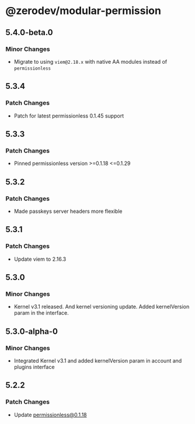 # @zerodev/modular-permission

## 5.4.0-beta.0

### Minor Changes

- Migrate to using `viem@2.18.x` with native AA modules instead of `permissionless`

## 5.3.4

### Patch Changes

- Patch for latest permissionless 0.1.45 support

## 5.3.3

### Patch Changes

- Pinned permissionless version >=0.1.18 <=0.1.29

## 5.3.2

### Patch Changes

- Made passkeys server headers more flexible

## 5.3.1

### Patch Changes

- Update viem to 2.16.3

## 5.3.0

### Minor Changes

- Kernel v3.1 released. And kernel versioning update. Added kernelVersion param in the interface.

## 5.3.0-alpha-0

### Minor Changes

- Integrated Kernel v3.1 and added kernelVersion param in account and plugins interface

## 5.2.2

### Patch Changes

- Update permissionless@0.1.18
